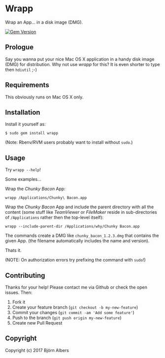 # Wrapp

Wrap an App... in a disk image (DMG).

[![Gem Version](https://badge.fury.io/rb/wrapp.png)](http://badge.fury.io/rb/wrapp)


## Prologue

Say you wanna put your nice Mac OS X application in a handy disk image
(DMG) for distribution.
Why not use *wrapp* for this?
It is even shorter to type then `hdiutil` ;-)


## Requirements

This obviously runs on Mac OS X only.


## Installation

Install it yourself as:

    $ sudo gem install wrapp

(Note: Rbenv/RVM users probably want to install without `sudo`.)


## Usage

Try `wrapp --help`!

Some examples...

Wrap the *Chunky Bacon* App:

```
wrapp /Applications/Chunky\ Bacon.app
```

Wrap the *Chunky Bacon* App and include the parent directory with all
the content (some stuff like *TeamViewer* or *FileMaker* reside in
sub-directories of `/Applications` rather then the top-level itself):

```
wrapp --include-parent-dir /Applications/why/Chunky Bacon.app
```

The commands create a DMG like `chunky_bacon_1.2.3.dmg` that contains
the given App. (the filename automatically includes the name and version).

Thats it.

(NOTE: On authorization errors try prefixing the command with `sudo`!)

## Contributing

Thanks for your help! Please contact me via Github or check the open
issues. Then:

1. Fork it
2. Create your feature branch (`git checkout -b my-new-feature`)
3. Commit your changes (`git commit -am 'Add some feature'`)
4. Push to the branch (`git push origin my-new-feature`)
5. Create new Pull Request


## Copyright

Copyright (c) 2017 Björn Albers
